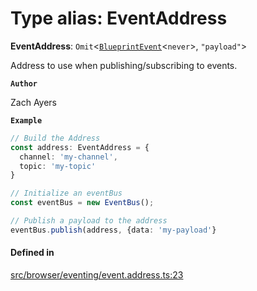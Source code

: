 # Type alias: EventAddress

 **EventAddress**: `Omit`<[`BlueprintEvent`](../interfaces/BlueprintEvent.md)<`never`\>, ``"payload"``\>

Address to use when publishing/subscribing to events.

**`Author`**

Zach Ayers

**`Example`**

```typescript
// Build the Address
const address: EventAddress = {
  channel: 'my-channel',
  topic: 'my-topic'
}

// Initialize an eventBus
const eventBus = new EventBus();

// Publish a payload to the address
eventBus.publish(address, {data: 'my-payload'}
```

#### Defined in

[src/browser/eventing/event.address.ts:23](https://github.com/zjayers/AssembleJS/blob/b5fd21b/src/browser/eventing/event.address.ts#L23)
